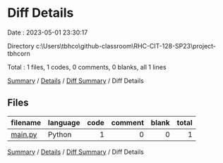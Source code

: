# Diff Details

Date : 2023-05-01 23:30:17

Directory c:\\Users\\tbhco\\github-classroom\\RHC-CIT-128-SP23\\project-tbhcorn

Total : 1 files,  1 codes, 0 comments, 0 blanks, all 1 lines

[Summary](results.md) / [Details](details.md) / [Diff Summary](diff.md) / Diff Details

## Files
| filename | language | code | comment | blank | total |
| :--- | :--- | ---: | ---: | ---: | ---: |
| [main.py](/main.py) | Python | 1 | 0 | 0 | 1 |

[Summary](results.md) / [Details](details.md) / [Diff Summary](diff.md) / Diff Details